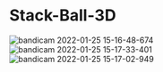 ﻿# Stack-Ball-3D
![bandicam 2022-01-25 15-16-48-674](https://user-images.githubusercontent.com/79336487/151075925-17843fc1-502b-4299-a2ea-72b3f4e85745.jpg)
![bandicam 2022-01-25 15-17-33-401](https://user-images.githubusercontent.com/79336487/151076011-3a7a4b6e-087d-4a90-982b-edabad0d0810.jpg)
![bandicam 2022-01-25 15-17-02-949](https://user-images.githubusercontent.com/79336487/151076018-c4806fcf-36cf-4505-8c14-f92d62e4bdaf.jpg)
